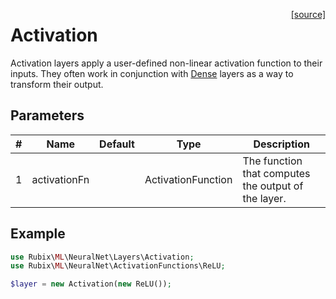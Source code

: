 <span style="float:right;"><a href="https://github.com/RubixML/ML/blob/master/src/NeuralNet/Layers/Activation.php">[source]</a></span>

# Activation
Activation layers apply a user-defined non-linear activation function to their inputs. They often work in conjunction with [Dense](neural-network/hidden-layers/dense.md) layers as a way to transform their output.

## Parameters
| # | Name | Default | Type | Description |
|---|---|---|---|---|
| 1 | activationFn | | ActivationFunction | The function that computes the output of the layer. |

## Example
```php
use Rubix\ML\NeuralNet\Layers\Activation;
use Rubix\ML\NeuralNet\ActivationFunctions\ReLU;

$layer = new Activation(new ReLU());
```